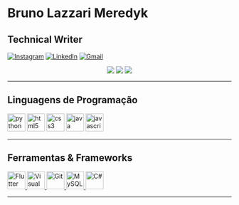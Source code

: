 # Bruno Lazzari Meredyk
## Technical Writer

[![Instagram](https://img.shields.io/badge/Instagram-E4405F?style=plastic&logo=instagram&logoColor=white)](https://instagram.com/meredyknobru)
[![LinkedIn](https://img.shields.io/badge/LinkedIn-0A66C2?style=plastic&logo=linkedin&logoColor=white)](https://linkedin.com/in/bruno-lazzari-meredyk-8831122b4/)
[![Gmail](https://img.shields.io/badge/Gmail-D14836?style=plastic&logo=gmail&logoColor=white)](mailto:brmeredyk@gmail.com)


<p align="center">
  <img src="https://github-readme-stats.vercel.app/api?username=Meredyk48&show_icons=true&theme=github_dark" />
  <img src="https://github-profile-summary-cards.vercel.app/api/cards/productive-time?username=Meredyk48&theme=github_dark&utcOffset=-3" />
  <img src="https://github-readme-stats.vercel.app/api/top-langs/?username=Meredyk48&layout=compact&langs_count=4&theme=github_dark" />

</p>

---

## Linguagens de Programação

<p>
  <img src="https://cdn.jsdelivr.net/gh/devicons/devicon/icons/python/python-original.svg" alt="python" width="40" height="40"/>
  <img src="https://cdn.jsdelivr.net/gh/devicons/devicon/icons/html5/html5-original.svg" alt="html5" width="40" height="40"/>
  <img src="https://cdn.jsdelivr.net/gh/devicons/devicon/icons/css3/css3-original.svg" alt="css3" width="40" height="40"/>
   <img src="https://cdn.jsdelivr.net/gh/devicons/devicon/icons/java/java-original.svg" alt="java" width="40" height="40"/>
  <img src="https://cdn.jsdelivr.net/gh/devicons/devicon/icons/javascript/javascript-original.svg" alt="javascript" width="40" height="40"/>
</p>

---

## Ferramentas & Frameworks

<div>
  <a href="https://flutter.dev/docs" target="_blank">
    <img src="https://cdn.jsdelivr.net/gh/devicons/devicon/icons/flutter/flutter-original.svg" alt="Flutter" width="40" height="40"/>
  </a>
  <a href="https://code.visualstudio.com/docs" target="_blank">
    <img src="https://cdn.jsdelivr.net/gh/devicons/devicon/icons/vscode/vscode-original.svg" alt="Visual Studio Code" width="40" height="40"/>
  </a>
  <a href="https://git-scm.com/doc" target="_blank">
    <img src="https://cdn.jsdelivr.net/gh/devicons/devicon/icons/git/git-original.svg" alt="Git" width="40" height="40"/>
  </a>
  <a href="https://dev.mysql.com/doc/" target="_blank">
    <img src="https://cdn.jsdelivr.net/gh/devicons/devicon/icons/mysql/mysql-original.svg" alt="MySQL" width="40" height="40"/>
  </a>
  <a href="https://learn.microsoft.com/en-us/dotnet/csharp/" target="_blank">
    <img src="https://cdn.jsdelivr.net/gh/devicons/devicon/icons/csharp/csharp-original.svg" alt="C#" width="40" height="40"/>
  </a>
</div>



---

<!--
## Calendário de Contribuições

<p align="center">
  <picture>
    <source media="(prefers-color-scheme: dark)" srcset="https://raw.githubusercontent.com/Meredyk48/Meredyk48/output/github-contribution-grid-snake-dark.svg" />
    <source media="(prefers-color-scheme: light)" srcset="https://raw.githubusercontent.com/Meredyk48/Meredyk48/output/github-contribution-grid-snake.svg" />
    <img alt="snake animation" src="https://raw.githubusercontent.com/Meredyk48/Meredyk48/output/github-contribution-grid-snake.svg" />
  </picture>
</p>
-->
